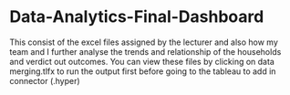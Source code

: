 # Data-Analytics-Final-Dashboard
This consist of the excel files assigned by the lecturer and also how my team and I further analyse the trends and relationship of the households and verdict out outcomes.
You can view these files by clicking on data merging.tlfx to run the output first before going to the tableau to add in connector (.hyper) 
